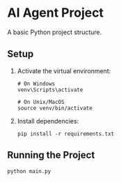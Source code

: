 # AI Agent Project

A basic Python project structure.

## Setup

1. Activate the virtual environment:

   ```
   # On Windows
   venv\Scripts\activate

   # On Unix/MacOS
   source venv/bin/activate
   ```

2. Install dependencies:

   ```
   pip install -r requirements.txt
   ```

## Running the Project

```
python main.py
```